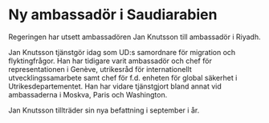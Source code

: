 # Ny ambassadör i Saudiarabien

Regeringen har utsett ambassadören Jan Knutsson till ambassadör i Riyadh.


Jan Knutsson tjänstgör idag som UD:s samordnare för migration och flyktingfrågor. Han har tidigare varit ambassadör och chef för representationen i Genève, utrikesråd för internationellt utvecklingssamarbete samt chef för f.d. enheten för global säkerhet i Utrikesdepartementet. Han har vidare tjänstgjort bland annat vid ambassaderna i Moskva, Paris och Washington.

Jan Knutsson tillträder sin nya befattning i september i år.
